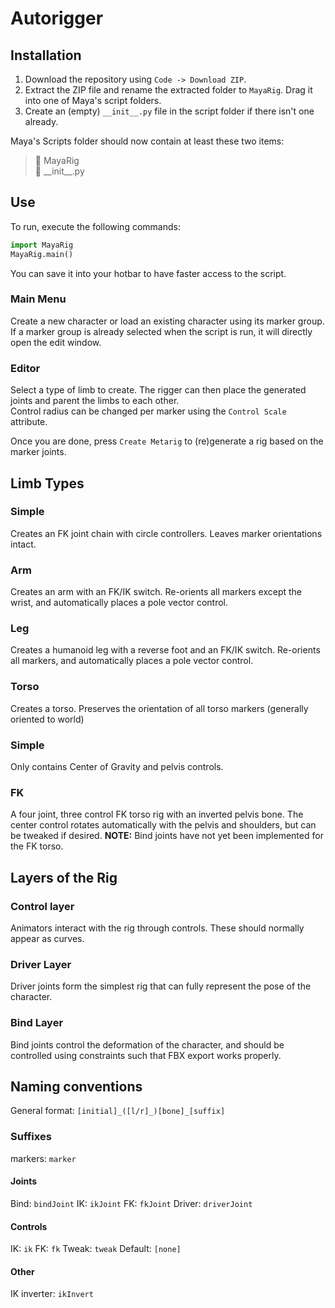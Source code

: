 # Autorigger

## Installation
1. Download the repository using `Code -> Download ZIP`.  
2. Extract the ZIP file and rename the extracted folder to `MayaRig`. Drag it into one of Maya's script folders.
3. Create an (empty) `__init__.py` file in the script folder if there isn't one already.

Maya's Scripts folder should now contain at least these two items:
> 📁 MayaRig  
> 📄 \_\_init\_\_.py

## Use
To run, execute the following commands:
```python
import MayaRig
MayaRig.main()
```
You can save it into your hotbar to have faster access to the script.

### Main Menu
Create a new character or load an existing character using its marker group.  
If a marker group is already selected when the script is run, it will directly open the edit window.

### Editor
Select a type of limb to create.
The rigger can then place the generated joints and parent the limbs to each other.  
Control radius can be changed per marker using the `Control Scale` attribute.

Once you are done, press `Create Metarig` to (re)generate a rig based on the marker joints.

## Limb Types

### Simple
Creates an FK joint chain with circle controllers.
Leaves marker orientations intact.

### Arm
Creates an arm with an FK/IK switch.
Re-orients all markers except the wrist, and automatically places a pole vector control.

### Leg
Creates a humanoid leg with a reverse foot and an FK/IK switch.
Re-orients all markers, and automatically places a pole vector control.

### Torso
Creates a torso.
Preserves the orientation of all torso markers (generally oriented to world)
### Simple
Only contains Center of Gravity and pelvis controls.
### FK
A four joint, three control FK torso rig with an inverted pelvis bone.
The center control rotates automatically with the pelvis and shoulders, but can be tweaked if desired.
**NOTE:** Bind joints have not yet been implemented for the FK torso.

## Layers of the Rig

### Control layer
Animators interact with the rig through controls. These should normally appear as curves.

### Driver Layer
Driver joints form the simplest rig that can fully represent the pose of the character.

### Bind Layer
Bind joints control the deformation of the character, and should be controlled using constraints such that FBX export works properly.

## Naming conventions
General format: `[initial]_([l/r]_)[bone]_[suffix]`
### Suffixes
markers: `marker`

#### Joints
Bind: `bindJoint`
IK: `ikJoint`
FK: `fkJoint`
Driver: `driverJoint`

#### Controls
IK: `ik`
FK: `fk`
Tweak: `tweak`
Default: `[none]`

#### Other
IK inverter: `ikInvert`
